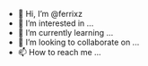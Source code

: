 - 👋 Hi, I’m @ferrixz
- 👀 I’m interested in ...
- 🌱 I’m currently learning ...
- 💞️ I’m looking to collaborate on ...
- 📫 How to reach me ...

<!---
ferrixz/ferrixz is a ✨ special ✨ repository because its `README.md` (this file) appears on your GitHub profile.
You can click the Preview link to take a look at your changes.
--->
